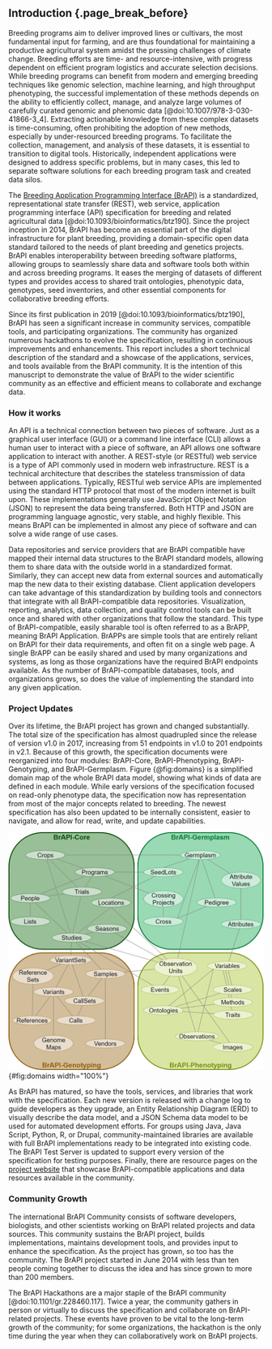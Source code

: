 ## Introduction {.page_break_before}

Breeding programs aim to deliver improved lines or cultivars, the most fundamental input for farming, and are thus foundational for maintaining a productive agricultural system amidst the pressing challenges of climate change. Breeding efforts are time- and resource-intensive, with progress dependent on efficient program logistics and accurate selection decisions. While breeding programs can benefit from modern and emerging breeding techniques like genomic selection, machine learning, and high throughput phenotyping, the successful implementation of these methods depends on the ability to efficiently collect, manage, and analyze large volumes of carefully curated genomic and phenomic data [@doi:10.1007/978-3-030-41866-3_4]. Extracting actionable knowledge from these complex datasets is time-consuming, often prohibiting the adoption of new methods, especially by under-resourced breeding programs. To facilitate the collection, management, and analysis of these datasets, it is essential to transition to digital tools. Historically, independent applications were designed to address specific problems, but in many cases, this led to separate software solutions for each breeding program task and created data silos.

The [Breeding Application Programming Interface (BrAPI)](https://brapi.org) is a standardized, representational state transfer (REST), web service, application programming interface (API) specification for breeding and related agricultural data [@doi:10.1093/bioinformatics/btz190]. Since the project inception in 2014, BrAPI has become an essential part of the digital infrastructure for plant breeding, providing a domain-specific open data standard tailored to the needs of plant breeding and genetics projects. BrAPI enables interoperability between breeding software platforms, allowing groups to seamlessly share data and software tools both within and across breeding programs. It eases the merging of datasets of different types and provides access to shared trait ontologies, phenotypic data, genotypes, seed inventories, and other essential components for collaborative breeding efforts. 

Since its first publication in 2019 [@doi:10.1093/bioinformatics/btz190], BrAPI has seen a significant increase in community services, compatible tools, and participating organizations. The community has organized numerous hackathons to evolve the specification, resulting in continuous improvements and enhancements. This report includes a short technical description of the standard and a showcase of the applications, services, and tools available from the BrAPI community. It is the intention of this manuscript to demonstrate the value of BrAPI to the wider scientific community as an effective and efficient means to collaborate and exchange data.

### How it works

An API is a technical connection between two pieces of software. Just as a graphical user interface (GUI) or a command line interface (CLI) allows a human user to interact with a piece of software, an API allows one software application to interact with another. A REST-style (or RESTful) web service is a type of API commonly used in modern web infrastructure. REST is a technical architecture that describes the stateless transmission of data between applications. Typically, RESTful web service APIs are implemented using the standard HTTP protocol that most of the modern internet is built upon. These implementations generally use JavaScript Object Notation (JSON) to represent the data being transferred. Both HTTP and JSON are programming language agnostic, very stable, and highly flexible. This means BrAPI can be implemented in almost any piece of software and can solve a wide range of use cases.

Data repositories and service providers that are BrAPI compatible have mapped their internal data structures to the BrAPI standard models, allowing them to share data with the outside world in a standardized format. Similarly, they can accept new data from external sources and automatically map the new data to their existing database. Client application developers can take advantage of this standardization by building tools and connectors that integrate with all BrAPI-compatible data repositories. Visualization, reporting, analytics, data collection, and quality control tools can be built once and shared with other organizations that follow the standard. This type of BrAPI-compatible, easily sharable tool is often referred to as a BrAPP, meaning BrAPI Application. BrAPPs are simple tools that are entirely reliant on BrAPI for their data requirements, and often fit on a single web page. A single BrAPP can be easily shared and used by many organizations and systems, as long as those organizations have the required BrAPI endpoints available. As the number of BrAPI-compatible databases, tools, and organizations grows, so does the value of implementing the standard into any given application.

### Project Updates

Over its lifetime, the BrAPI project has grown and changed substantially. The total size of the specification has almost quadrupled since the release of version v1.0 in 2017, increasing from 51 endpoints in v1.0 to 201 endpoints in v2.1. Because of this growth, the specification documents were reorganized into four modules: BrAPI-Core, BrAPI-Phenotyping, BrAPI-Genotyping, and BrAPI-Germplasm. Figure {@fig:domains} is a simplified domain map of the whole BrAPI data model, showing what kinds of data are defined in each module. While early versions of the specification focused on read-only phenotype data, the specification now has representation from most of the major concepts related to breeding. The newest specification has also been updated to be internally consistent, easier to navigate, and allow for read, write, and update capabilities.

![A simplified domain map of the whole BrAPI data model, divided into organizational modules. A more detailed Entity Relationship Diagram (ERD) is available on brapi.org.](images/FIGURE_1_BrAPI_Domains_v2.jpg){#fig:domains width="100%"}

As BrAPI has matured, so have the tools, services, and libraries that work with the specification. Each new version is released with a change log to guide developers as they upgrade, an Entity Relationship Diagram (ERD) to visually describe the data model, and a JSON Schema data model to be used for automated development efforts. For groups using Java, Java Script, Python, R, or Drupal, community-maintained libraries are available with full BrAPI implementations ready to be integrated into existing code. The BrAPI Test Server is updated to support every version of the specification for testing purposes. Finally, there are resource pages on the [project website](brapi.org) that showcase BrAPI-compatible applications and data resources available in the community.

### Community Growth

The international BrAPI Community consists of software developers, biologists, and other scientists working on BrAPI related projects and data sources. This community sustains the BrAPI project, builds implementations, maintains development tools, and provides input to enhance the specification. As the project has grown, so too has the community. The BrAPI project started in June 2014 with less than ten people coming together to discuss the idea and has since grown to more than 200 members.

The BrAPI Hackathons are a major staple of the BrAPI community [@doi:10.1101/gr.228460.117]. Twice a year, the community gathers in person or virtually to discuss the specification and collaborate on BrAPI-related projects. These events have proven to be vital to the long-term growth of the community; for some organizations, the hackathon is the only time during the year when they can collaboratively work on BrAPI projects. 
